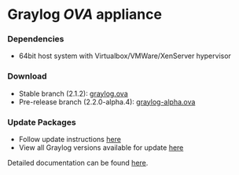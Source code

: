 Graylog *OVA* appliance
=======================

### Dependencies

  * 64bit host system with Virtualbox/VMWare/XenServer hypervisor

### Download

  * Stable branch (2.1.2): [graylog.ova](https://packages.graylog2.org/releases/graylog-omnibus/ova/graylog-2.1.2-1.ova)
  * Pre-release branch (2.2.0-alpha.4): [graylog-alpha.ova](https://packages.graylog2.org/releases/graylog-omnibus/ova/graylog-pre-2.2.0-alpha.4-1.ova)

### Update Packages

  * Follow update instructions [here](http://docs.graylog.org/en/2.0/pages/configuration/graylog_ctl.html#upgrade-graylog)
  * View all Graylog versions available for update [here](https://packages.graylog2.org/appliances/ubuntu)

  
Detailed documentation can be found [here](http://docs.graylog.org/en/latest/pages/installation/virtual_machine_appliances.html).
